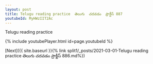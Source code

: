 ```yaml
---
layout: post
title: Telugu reading practice  తెలుగు  చదవడం  ప్రాక్టీస్ 887
youtubeId: MyHWzIIT2Ac
---
```

 
 
Telugu reading practice
 
 
 
 
 


{% include youtubePlayer.html id=page.youtubeId %}
 
[Next]({{ site.baseurl }}{% link  split1/_posts/2021-03-01-Telugu reading practice  తెలుగు  చదవడం  ప్రాక్టీస్ 886.md%})
 
